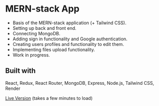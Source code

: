 # MERN-stack App

- Basis of the MERN-stack application (+ Tailwind CSS).
- Setting up back and front end.
- Connecting MongoDB.
- Adding sign in functionality and Google authentication.
- Creating users profiles and functionality to edit them.
- Implementing files upload functionality.
- Work in progress.

## Built with

React, Redux, React Router, MongoDB, Express, Node.js, Tailwind CSS, Render

[Live Version](https://mern-stack-prod.onrender.com/) (takes a few minutes to load)
